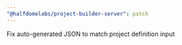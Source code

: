 ```yaml
---
"@halfdomelabs/project-builder-server": patch
---
```


Fix auto-generated JSON to match project definition input
